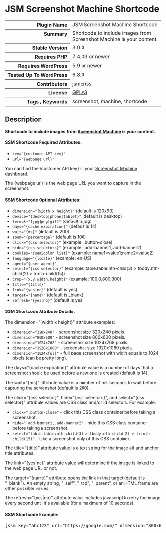 <h1>JSM Screenshot Machine Shortcode</h1>

<table>
<tr><th align="right" valign="top" nowrap>Plugin Name</th><td>JSM Screenshot Machine Shortcode</td></tr>
<tr><th align="right" valign="top" nowrap>Summary</th><td>Shortcode to include images from Screenshot Machine in your content.</td></tr>
<tr><th align="right" valign="top" nowrap>Stable Version</th><td>3.0.0</td></tr>
<tr><th align="right" valign="top" nowrap>Requires PHP</th><td>7.4.33 or newer</td></tr>
<tr><th align="right" valign="top" nowrap>Requires WordPress</th><td>5.9 or newer</td></tr>
<tr><th align="right" valign="top" nowrap>Tested Up To WordPress</th><td>6.8.0</td></tr>
<tr><th align="right" valign="top" nowrap>Contributors</th><td>jsmoriss</td></tr>
<tr><th align="right" valign="top" nowrap>License</th><td><a href="https://www.gnu.org/licenses/gpl.txt">GPLv3</a></td></tr>
<tr><th align="right" valign="top" nowrap>Tags / Keywords</th><td>screenshot, machine, shortcode</td></tr>
</table>

<h2>Description</h2>

<p><strong>Shortcode to include images from <a href="http://screenshotmachine.com/">Screenshot Machine</a> in your content.</strong></p>

<h4>SSM Shortcode Required Attributes:</h4>

<ul>
<li><code>key="{customer API key}"</code></li>
<li><code>url="{webpage url}"</code></li>
</ul>

<p>You can find the {customer API key} in your <a href="https://www.screenshotmachine.com/dashboard.php">Screenshot Machine dashboard</a>.</p>

<p>The {webpage url} is the web page URL you want to capture in the screenshot.</p>

<h4>SSM Shortcode Optional Attributes:</h4>

<ul>
<li><code>dimension="{width x height}"</code> (default is 120x90)</li>
<li><code>device="{desktop|phone|tablet}"</code> (default is desktop)</li>
<li><code>format="{jpg|png|gif}"</code> (default is jpg)</li>
<li><code>days="{cache expiration}"</code> (default is 14)</li>
<li><code>wait="{ms}"</code> (default is 200)</li>
<li><code>zoom="{percentage}"</code> (default is 100)</li>
<li><code>click="{css selector}"</code> (example: .button-close)</li>
<li><code>hide="{css selectors}"</code> (example: .add-banner1,.add-banner2)</li>
<li><code>cookies="{semicolon list}"</code> (example: name1=value1;name2=value2)</li>
<li><code>language="{locale}"</code> (example: en-US)</li>
<li><code>agent="{user agent}"</code></li>
<li><code>select="{css selector}"</code> (example: table.table:nth-child(3) > tbody:nth-child(2) > tr:nth-child(15))</li>
<li><code>crop="{x,y,width,height}"</code> (example: 100,0,800,300)</li>
<li><code>title="{title}"</code></li>
<li><code>link="{yes|no}"</code> (default is yes)</li>
<li><code>target="{name}"</code> (default is _blank)</li>
<li><code>refresh="{yes|no}"</code> (default is yes)</li>
</ul>

<h4>SSM Shortcode Attribute Details:</h4>

<p>The dimension="{width x height}" attribute examples:</p>

<ul>
<li><code>dimension="320x240"</code> - screenshot size 320x240 pixels.</li>
<li><code>dimension="800x600"</code> - screenshot size 800x600 pixels.</li>
<li><code>dimension="1024x768"</code> - screenshot size 1024x768 pixels.</li>
<li><code>dimension="1920x1080"</code> - screenshot size 1920x1080 pixels.</li>
<li><code>dimension="1024xfull"</code> - full page screenshot with width equals to 1024 pixels (can be pretty long).</li>
</ul>

<p>The days="{cache expiration}" attribute value is a number of days that a screenshot should be used before a new one is created (default is 14).</p>

<p>The wait="{ms}" attribute value is a number of milliseconds to wait before capturing the screenshot (default is 200).</p>

<p>The click="{css selector}", hide="{css selectors}", and select="{css selector}" attribute values are CSS class and/or id selectors. For example:</p>

<ul>
<li><code>click=".button-close"</code> - click this CSS class container before taking a screenshot.</li>
<li><code>hide=".add-banner1,.add-banner2"</code> - hide this CSS class container before taking a screenshot.</li>
<li><code>select="table.table:nth-child(3) &gt; tbody:nth-child(2) &gt; tr:nth-child(15)"</code> - take a screenshot only of this CSS container.</li>
</ul>

<p>The title="{title}" attribute value is a text string for the image alt and anchor title attributes.</p>

<p>The link="{yes|no}" attribute value will determine if the image is linked to the web page URL or not.</p>

<p>The target="{name}" attribute opens the link in that target (default is "_blank"). An empty string, "_self", "_top", "_parent", or an HTML frame are other possible values.</p>

<p>The refresh="{yes|no}" attribute value includes javascript to retry the image every second until it's available (for a maximum of 10 seconds).</p>

<h4>SSM Shortcode Example:</h4>

<pre>&#91;ssm key="abc123" url="https://google.com/" dimension="800x600"&#93;</pre>

